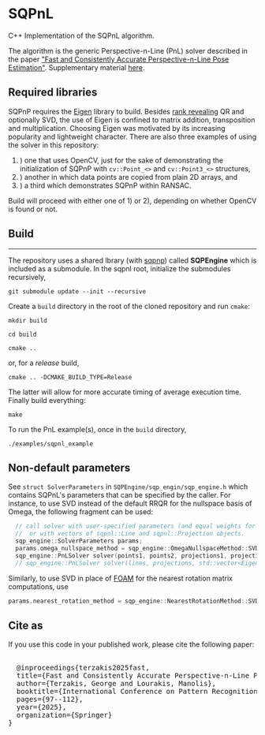 # SQPnL 
C++ Implementation of the SQPnL algorithm.

The algorithm is the generic Perspective-n-Line (PnL) solver described in the paper ["Fast and Consistently Accurate Perspective-n-Line Pose Estimation"](https://www.researchgate.net/publication/383692992_Fast_and_Consistently_Accurate_Perspective-n-Line_Pose_Estimation). Supplementary material [here](https://www.researchgate.net/publication/383693236_Supplementary_material_for_the_SQPnL_paper).

## Required libraries
SQPnP requires the [Eigen](http://eigen.tuxfamily.org/index.php?title=Main_Page) library to build. Besides [rank revealing](https://nhigham.com/2021/05/19/what-is-a-rank-revealing-factorization/) QR and optionally SVD, the use of Eigen is confined to matrix addition, transposition and multiplication.
Choosing Eigen was motivated by its increasing popularity and lightweight character. There are also three examples of using the solver in this repository:
1. ) one that uses OpenCV, just for the sake of demonstrating the initialization of SQPnP with ``cv::Point_<>`` and ``cv::Point3_<>`` structures,
2. ) another in which data points are copied from plain 2D arrays, and
3. ) a third which demonstrates SQPnP within RANSAC.

Build will proceed with either one of 1) or 2), depending on whether OpenCV is found or not.

## Build
-----
The repository uses a shared lbrary (with [sqpnp](https://github.com/terzakig/sqpnp)) called **SQPEngine** which is included as a submodule. In the sqpnl root, initialize the submodules recursively,

``git submodule update --init --recursive``

Create a ``build`` directory in the root of the cloned repository and run ``cmake``:

``mkdir build``

``cd build``

``cmake ..``

or, for a *release* build,

``cmake .. -DCMAKE_BUILD_TYPE=Release``

The latter will allow for more accurate timing of average execution time. Finally build everything:

``make``

To run the PnL example(s), once in the ``build`` directory,

``./examples/sqpnl_example``

## Non-default parameters
See ``struct SolverParameters`` in ``SQPEngine/sqp_engin/sqp_engine.h`` which contains SQPnL's parameters that can be specified by the caller.
For instance, to use SVD instead of the default RRQR for the nullspace basis of Omega, the following fragment can be used:
```c++
  // call solver with user-specified parameters (and equal weights for all lines). Note that lines and parojections can be defined by pairs of points (points1-points2 and projections1-projections2)
  //  or with vectors of sqpnl::Line and sqpnl::Projection objects. 
  sqp_engine::SolverParameters params;
  params.omega_nullspace_method = sqp_engine::OmegaNullspaceMethod::SVD;
  sqp_engine::PnLSolver solver(points1, points2, projections1, projections2, std::vector<Eigen::Vector<double, 3>(), std::vector<double>(n, 1.0), params);
  // sqp_engine::PnLSolver solver(lines, projections, std::vector<Eigen::Vector<double, 3>>(), std::vector<double>(n, 1.0), params);
```
Similarly, to use SVD in place of [FOAM](https://www.researchgate.net/publication/316445722_An_efficient_solution_to_absolute_orientation) for the nearest rotation matrix computations, use
```c++
params.nearest_rotation_method = sqp_engine::NearestRotationMethod::SVD;
```

## Cite as
If you use this code in your published work, please cite the following paper:<br><br>
<pre>
  @inproceedings{terzakis2025fast,
  title={Fast and Consistently Accurate Perspective-n-Line Pose Estimation},
  author={Terzakis, George and Lourakis, Manolis},
  booktitle={International Conference on Pattern Recognition},
  pages={97--112},
  year={2025},
  organization={Springer}
}
</pre>

